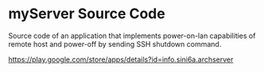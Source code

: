 # myServer Source Code
Source code of an application that implements power-on-lan capabilities of remote host and power-off by sending SSH shutdown command.

https://play.google.com/store/apps/details?id=info.sini6a.archserver
